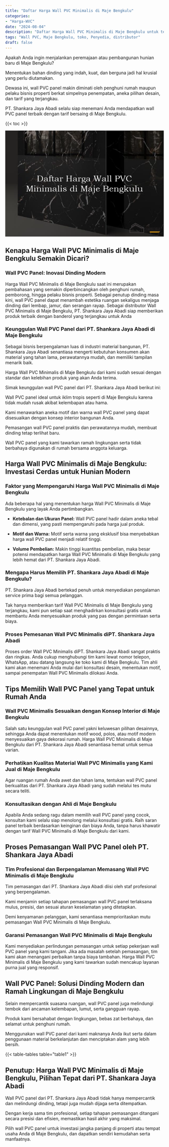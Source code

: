 ```yaml
---
title: "Daftar Harga Wall PVC Minimalis di Maje Bengkulu"
categories: 
- "Harga-WVC"
date: "2024-08-04"
description: "Daftar Harga Wall PVC Minimalis di Maje Bengkulu untuk tempat tinggal, perkantoran, serta gerai. Panel unggulan, pilihan motif, warna elegan, dengan layanan penempatan ditangani oleh teknisi ahli dan kepastian resmi!|Jasa penjualan Wall PVC Minimalis di Maje Bengkulu untuk keperluan rumah, office, atau gerai, beserta material terbaik dan penempatan oleh teknisi profesional dan kepastian resmi.|Solusi Wall PVC Minimalis di Maje Bengkulu yang terbukti bagi tempat tinggal, office, serta toko, dengan panel unggulan dan instalasi dikerjakan oleh tim profesional serta jaminan resmi.|Distribusi Wall PVC Minimalis di Maje Bengkulu bagi rumah, office, serta gerai, dengan material berkualitas dan pemasangan dikerjakan oleh tim berpengalaman, disertai dengan garansi resmi.}"
tags: "Wall PVC, Maje Bengkulu, toko, Penyedia, distributor"
draft: false
---
```


Apakah Anda ingin menjalankan peremajaan atau pembangunan hunian baru di Maje Bengkulu?

Menentukan bahan dinding yang indah, kuat, dan berguna jadi hal krusial yang perlu diutamakan.

Dewasa ini, wall PVC panel makin diminati oleh penghuni rumah maupun pelaku bisnis properti berkat simpelnya penempatan, aneka pilihan desain, dan tarif yang terjangkau.

PT. Shankara Jaya Abadi selalu siap menemani Anda mendapatkan wall PVC panel terbaik dengan tarif bersaing di Maje Bengkulu.

{{< toc >}}

![Daftar Harga Wall PVC Minimalis di Maje Bengkulu](/images/Harga-WVC/Daftar-Harga-Wall-PVC-Minimalis-di-Maje-Bengkulu.png)


## Kenapa Harga Wall PVC Minimalis di Maje Bengkulu Semakin Dicari?

### Wall PVC Panel: Inovasi Dinding Modern

Harga Wall PVC Minimalis di Maje Bengkulu saat ini merupakan pembahasan yang semakin diperbincangkan oleh penghuni rumah, pemborong, hingga pelaku bisnis properti. Sebagai penutup dinding masa kini, wall PVC panel dapat menambah estetika ruangan sekaligus menjaga dinding dari lembap, jamur, dan serangan rayap. Sebagai distributor Wall PVC Minimalis di Maje Bengkulu, PT. Shankara Jaya Abadi siap memberikan produk terbaik dengan banderol yang terjangkau untuk Anda

### Keunggulan Wall PVC Panel dari PT. Shankara Jaya Abadi di Maje Bengkulu

Sebagai bisnis berpengalaman luas di industri material bangunan, PT. Shankara Jaya Abadi senantiasa mengerti kebutuhan konsumen akan material yang tahan lama, perawatannya mudah, dan memiliki tampilan menarik baik.

Harga Wall PVC Minimalis di Maje Bengkulu dari kami sudah sesuai dengan standar dan kelebihan produk yang akan Anda terima.

Simak keunggulan wall PVC panel dari PT. Shankara Jaya Abadi berikut ini:

Wall PVC panel ideal untuk iklim tropis seperti di Maje Bengkulu karena tidak mudah rusak akibat kelembapan atau hama.

Kami menawarkan aneka motif dan warna wall PVC panel yang dapat disesuaikan dengan konsep interior bangunan Anda.

Pemasangan wall PVC panel praktis dan perawatannya mudah, membuat dinding tetap terlihat baru.

Wall PVC panel yang kami tawarkan ramah lingkungan serta tidak berbahaya digunakan di rumah bersama anggota keluarga.

## Harga Wall PVC Minimalis di Maje Bengkulu: Investasi Cerdas untuk Hunian Modern

### Faktor yang Mempengaruhi Harga Wall PVC Minimalis di Maje Bengkulu

Ada beberapa hal yang menentukan harga Wall PVC Minimalis di Maje Bengkulu yang layak Anda pertimbangkan.

- **Ketebalan dan Ukuran Panel:** Wall PVC panel hadir dalam aneka tebal dan dimensi, yang pasti mempengaruhi pada harga jual produk.

- **Motif dan Warna:** Motif serta warna yang eksklusif bisa menyebabkan harga wall PVC panel menjadi relatif tinggi.

- **Volume Pembelian:** Makin tinggi kuantitas pembelian, maka besar potensi mendapatkan harga Wall PVC Minimalis di Maje Bengkulu yang lebih hemat dari PT. Shankara Jaya Abadi.

### Mengapa Harus Memilih PT. Shankara Jaya Abadi di Maje Bengkulu?

PT. Shankara Jaya Abadi bertekad penuh untuk menyediakan pengalaman service prima bagi semua pelanggan.

Tak hanya memberikan tarif Wall PVC Minimalis di Maje Bengkulu yang terjangkau, kami pun setiap saat menghadirkan konsultasi gratis untuk membantu Anda menyesuaikan produk yang pas dengan permintaan serta biaya.

### Proses Pemesanan Wall PVC Minimalis diPT. Shankara Jaya Abadi

Proses order Wall PVC Minimalis diPT. Shankara Jaya Abadi sangat praktis dan ringkas. Anda cukup menghubungi tim kami lewat nomor telepon, WhatsApp, atau datang langsung ke toko kami di Maje Bengkulu. Tim ahli kami akan menemani Anda mulai dari konsultasi desain, menentukan motif, sampai penempatan Wall PVC Minimalis dilokasi Anda.

## Tips Memilih Wall PVC Panel yang Tepat untuk Rumah Anda

### Wall PVC Minimalis Sesuaikan dengan Konsep Interior di Maje Bengkulu

Salah satu keunggulan wall PVC panel yakni keluwesan pilihan desainnya, sehingga Anda dapat menentukan motif wood, polos, atau motif modern menyesuaikan gaya dekorasi rumah. Harga Wall PVC Minimalis di Maje Bengkulu dari PT. Shankara Jaya Abadi senantiasa hemat untuk semua varian.

### Perhatikan Kualitas Material Wall PVC Minimalis yang Kami Jual di Maje Bengkulu

Agar ruangan rumah Anda awet dan tahan lama, tentukan wall PVC panel berkualitas dari PT. Shankara Jaya Abadi yang sudah melalui tes mutu secara teliti.

### Konsultasikan dengan Ahli di Maje Bengkulu

Apabila Anda sedang ragu dalam memilih wall PVC panel yang cocok, konsultan kami selalu siap menolong melalui konsultasi gratis. Raih saran panel terbaik berdasarkan keinginan dan biaya Anda, tanpa harus khawatir dengan tarif Wall PVC Minimalis di Maje Bengkulu dari kami.

## Proses Pemasangan Wall PVC Panel oleh PT. Shankara Jaya Abadi

### Tim Profesional dan Berpengalaman Memasang Wall PVC Minimalis di Maje Bengkulu

Tim pemasangan dari PT. Shankara Jaya Abadi diisi oleh staf profesional yang berpengalaman.

Kami menjamin setiap tahapan pemasangan wall PVC panel terlaksana mulus, presisi, dan sesuai aturan keselamatan yang ditetapkan.

Demi kenyamanan pelanggan, kami senantiasa memprioritaskan mutu pemasangan Wall PVC Minimalis di Maje Bengkulu.

### Garansi Pemasangan Wall PVC Minimalis di Maje Bengkulu

Kami menyediakan perlindungan pemasangan untuk setiap pekerjaan wall PVC panel yang kami tangani. Jika ada masalah setelah pemasangan, tim kami akan menangani perbaikan tanpa biaya tambahan. Harga Wall PVC Minimalis di Maje Bengkulu yang kami tawarkan sudah mencakup layanan purna jual yang responsif.

## Wall PVC Panel: Solusi Dinding Modern dan Ramah Lingkungan di Maje Bengkulu

Selain mempercantik suasana ruangan, wall PVC panel juga melindungi tembok dari ancaman kelembapan, lumut, serta gangguan rayap.

Produk kami bersahabat dengan lingkungan, bebas zat berbahaya, dan selamat untuk penghuni rumah.

Menggunakan wall PVC panel dari kami maknanya Anda ikut serta dalam penggunaan material berkelanjutan dan menciptakan alam yang lebih bersih.

{{< table-tables table="table1" >}}

## Penutup: Harga Wall PVC Minimalis di Maje Bengkulu, Pilihan Tepat dari PT. Shankara Jaya Abadi

Wall PVC panel dari PT. Shankara Jaya Abadi tidak hanya mempercantik dan melindungi dinding, tetapi juga mudah dijaga serta ditempatkan.

Dengan kerja sama tim profesional, setiap tahapan pemasangan ditangani secara presisi dan efisien, memastikan hasil akhir yang maksimal.

Pilih wall PVC panel untuk investasi jangka panjang di properti atau tempat usaha Anda di Maje Bengkulu, dan dapatkan sendiri kemudahan serta manfaatnya.